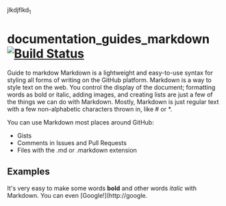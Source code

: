 
jlkdjflkd<sub>1</sub>
# documentation_guides_markdown [![Build Status](https://travis-ci.com/username/projectname.svg?branch=master)](https://travis-ci.com/username/projectname)

Guide to markdow
Markdown is a lightweight and easy-to-use syntax for styling all forms of writing on the GitHub platform.
Markdown is a way to style text on the web. You control the display of the document; formatting words as bold or italic, adding images, and creating lists are just a few of the things we can do with Markdown. Mostly, Markdown is just regular text with a few non-alphabetic characters thrown in, like # or *.

You can use Markdown most places around GitHub:

* Gists
* Comments in Issues and Pull Requests
* Files with the .md or .markdown extension

## Examples
It's very easy to make some words **bold** and other words *italic* with Markdown. You can even [Google!](http://google.
 <p><script src="https://gist.github.com/enothereska/edb5d6ee83312fef42b8886cc2b97cb2.js"></script></p>

